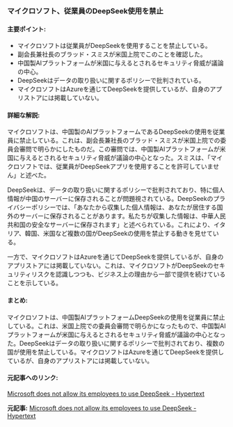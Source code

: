 ### マイクロソフト、従業員のDeepSeek使用を禁止

#### 主要ポイント:
- マイクロソフトは従業員がDeepSeekを使用することを禁止している。
- 副会長兼社長のブラッド・スミスが米国上院でこのことを確認した。
- 中国製AIプラットフォームが米国に与えるとされるセキュリティ脅威が議論の中心。
- DeepSeekはデータの取り扱いに関するポリシーで批判されている。
- マイクロソフトはAzureを通じてDeepSeekを提供しているが、自身のアプリストアには掲載していない。

#### 詳細な解説:
マイクロソフトは、中国製のAIプラットフォームであるDeepSeekの使用を従業員に禁止している。これは、副会長兼社長のブラッド・スミスが米国上院での委員会審問で明らかにしたものだ。この審問では、中国製AIプラットフォームが米国に与えるとされるセキュリティ脅威が議論の中心となった。スミスは、「マイクロソフトでは、従業員がDeepSeekアプリを使用することを許可していません」と述べた。

DeepSeekは、データの取り扱いに関するポリシーで批判されており、特に個人情報が中国のサーバーに保存されることが問題視されている。DeepSeekのプライバシーポリシーでは、「あなたから収集した個人情報は、あなたが居住する国外のサーバーに保存されることがあります。私たちが収集した情報は、中華人民共和国の安全なサーバーに保存されます」と述べられている。これにより、イタリア、韓国、米国など複数の国がDeepSeekの使用を禁止する動きを見せている。

一方で、マイクロソフトはAzureを通じてDeepSeekを提供しているが、自身のアプリストアには掲載していない。これは、マイクロソフトがDeepSeekのセキュリティリスクを認識しつつも、ビジネス上の理由から一部で提供を続けていることを示している。

#### まとめ:
マイクロソフトは、中国製AIプラットフォームDeepSeekの使用を従業員に禁止している。これは、米国上院での委員会審問で明らかになったもので、中国製AIプラットフォームが米国に与えるとされるセキュリティ脅威が議論の中心となった。DeepSeekはデータの取り扱いに関するポリシーで批判されており、複数の国が使用を禁止している。マイクロソフトはAzureを通じてDeepSeekを提供しているが、自身のアプリストアには掲載していない。

#### 元記事へのリンク:
[Microsoft does not allow its employees to use DeepSeek - Hypertext](リンク先URL)

**元記事:** [Microsoft does not allow its employees to use DeepSeek - Hypertext](https://htxt.co.za/2025/05/microsoft-does-not-allow-its-employees-to-use-deepseek/)